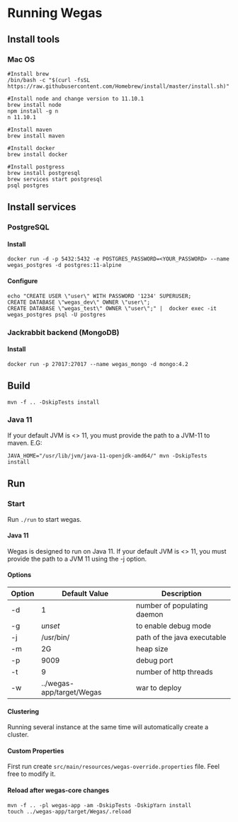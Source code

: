 # Running Wegas

## Install tools
### Mac OS
```
#Install brew
/bin/bash -c "$(curl -fsSL https://raw.githubusercontent.com/Homebrew/install/master/install.sh)"

#Install node and change version to 11.10.1
brew install node
npm install -g n 
n 11.10.1

#Install maven
brew install maven

#Install docker
brew install docker

#Install postgress
brew install postgresql
brew services start postgresql
psql postgres
```

## Install services

### PostgreSQL

#### Install
```shell
docker run -d -p 5432:5432 -e POSTGRES_PASSWORD=<YOUR_PASSWORD> --name wegas_postgres -d postgres:11-alpine 
```

#### Configure
```shell
echo "CREATE USER \"user\" WITH PASSWORD '1234' SUPERUSER;
CREATE DATABASE \"wegas_dev\" OWNER \"user\";
CREATE DATABASE \"wegas_test\" OWNER \"user\";" |  docker exec -it wegas_postgres psql -U postgres
```

### Jackrabbit backend (MongoDB)
#### Install
```shell
docker run -p 27017:27017 --name wegas_mongo -d mongo:4.2
```

## Build
```shell
mvn -f .. -DskipTests install
```

### Java 11
If your default JVM is <> 11, you must provide the path to a JVM-11 to maven. E.G:
```shell
JAVA_HOME="/usr/lib/jvm/java-11-openjdk-amd64/" mvn -DskipTests install
```



## Run

### Start
Run `./run` to start wegas.

#### Java 11
Wegas is designed to run on Java 11. If your default JVM is <> 11, you must provide the path to a JVM 11 using the -j option.

#### Options
Option | Default Value | Description 
------ | ------------- | -----------
-d | 1 | number of populating daemon
-g | *unset* | to enable debug mode
-j | /usr/bin/ | path of the java executable
-m | 2G | heap size
-p | 9009 | debug port
-t | 9 | number of http threads
-w | ../wegas-app/target/Wegas | war to deploy

#### Clustering
Running several instance at the same time will automatically create a cluster.

#### Custom Properties
First run create `src/main/resources/wegas-override.properties` file.
Feel free to modify it.

#### Reload after wegas-core changes
```
mvn -f .. -pl wegas-app -am -DskipTests -DskipYarn install
touch ../wegas-app/target/Wegas/.reload
```
